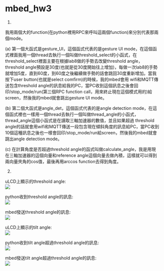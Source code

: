 # mbed_hw3

1.  
我用兩個大的function(在python裡用RPC來呼叫這兩個function)來分別代表那兩個mode。  
   
(a) 第一個大函式是gesture_UI，這個函式代表的是gesture UI mode，在這個函式裡面我用一個thread去執行一個叫做threshold_select的小函式，在threshold_select裡面主要在根據lab8做的手勢去改變threshold angle，
threshold angle預設是30度(也就是從30度開始往上增加)，每做一次lab8的手勢就增加5度，直到60度，到60度之後繼續做手勢的話會跳回30度重新增加。當我按下user button(也就是select comfirm)的時候，我的mbed會用
wifi和MQTT傳送包含threshold angle的訊息給我的PC，當PC收到這個訊息之後會回印/stop_mode/run(第三個RPC function call，用來終止現在這個模式用的)給screen，然後我的mbed就會跳出gesture UI mode。  
   
(b) 第二個大函式是angle_det，這個函式代表的是angle detection mode，在這個函式裡也一樣用一個thread去執行一個叫做thread_angle的小函式，thread_angle這個小函式是在讀取三軸加速器的數值，並且如果超過
threshold angle的話就會用wifi和MQTT傳送一段包含現在傾斜角度的訊息給PC，當PC收到10個這種訊息之後也一樣會回印/stop_mode/run給screen，然後我的mbed就會跳出angle detection mode。   
    
(c) 在計算角度是否超過threshold angle的函式叫做calculate_angle，我是用現在三軸加速器的這個向量和reference angle這個向量去做內積，這樣就可以得到兩向量夾角的cos值，最後再用arccos function去得到角度。     
    
        
        
2.
uLCD上顯示的threshold angle:  
![](https://i.imgur.com/IHtPodV.png)

python收到threshold angle的訊息:  
![](https://i.imgur.com/DekgzNS.png)

mbed發送threshold angle的訊息:  
![](https://i.imgur.com/3PAjbqI.png)

uLCD上顯示的tilt angle:  
![](https://i.imgur.com/sl2wOeF.png)

python收到tilt angle超過threshold angle的訊息:  
![](https://i.imgur.com/W4d62c5.png)

mbed發送tilt angle超過threshold angle的訊息:  
![](https://i.imgur.com/HYq3HKF.png)
